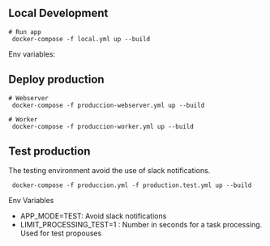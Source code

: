 ## Local Development
```shell
# Run app
 docker-compose -f local.yml up --build           
```
Env variables:



## Deploy production

```shell
# Webserver
 docker-compose -f produccion-webserver.yml up --build           

# Worker
 docker-compose -f produccion-worker.yml up --build           

```

## Test production
The testing environment avoid the use of slack notifications.
```shell
 docker-compose -f produccion.yml -f production.test.yml up --build           
```
Env Variables
- APP_MODE=TEST: Avoid slack notifications
- LIMIT_PROCESSING_TEST=1 : Number in seconds for a task processing. Used for test propouses

